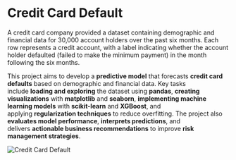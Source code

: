 # Credit Card Default

A credit card company provided a dataset containing demographic and financial data for 30,000 account holders over the past six months. Each row represents a credit account, with a label indicating whether the account holder defaulted (failed to make the minimum payment) in the month following the six months.

This project aims to develop a **predictive model** that forecasts **credit card defaults** based on demographic and financial data. Key tasks include **loading and exploring** the dataset using **pandas**, **creating visualizations** with **matplotlib** and **seaborn**, **implementing machine learning models** with **scikit-learn** and **XGBoost**, and applying **regularization techniques** to reduce overfitting. The project also **evaluates model performance**, **interprets predictions**, and delivers **actionable business recommendations** to improve **risk management strategies**.

![Credit Card Default](https://github.com/yildiramdsa/credit_card_default/blob/main/images/credit_card_default.png)
